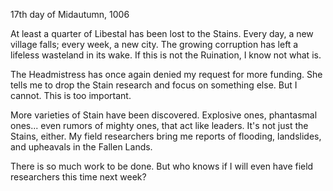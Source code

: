 <!-- title: Researcher's Journal #3 -->

17th day of Midautumn, 1006

At least a quarter of Libestal has been lost to the Stains. Every day, a new village falls; every week, a new city. The growing corruption has left a lifeless wasteland in its wake. If this is not the Ruination, I know not what is.

The Headmistress has once again denied my request for more funding. She tells me to drop the Stain research and focus on something else. But I cannot. This is too important.

More varieties of Stain have been discovered. Explosive ones, phantasmal ones... even rumors of mighty ones, that act like leaders. It's not just the Stains, either. My field researchers bring me reports of flooding, landslides, and upheavals in the Fallen Lands.

There is so much work to be done. But who knows if I will even have field researchers this time next week?
